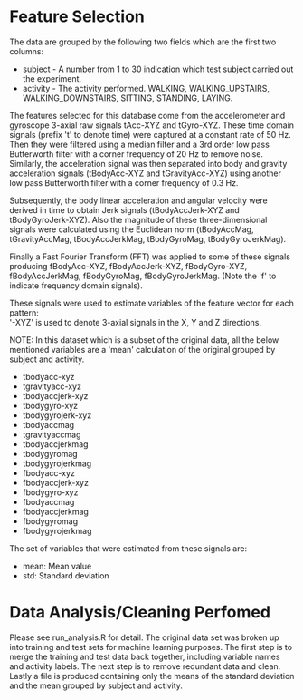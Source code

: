 Feature Selection 
=================

The data are grouped by the following two fields which are the first two columns:
- subject - A number from 1 to 30 indication which test subject carried out the experiment.
- activity - The activity performed. WALKING, WALKING_UPSTAIRS, WALKING_DOWNSTAIRS, SITTING, STANDING, LAYING.

The features selected for this database come from the accelerometer and gyroscope 3-axial raw signals tAcc-XYZ and tGyro-XYZ. These time domain signals (prefix 't' to denote time) were captured at a constant rate of 50 Hz. Then they were filtered using a median filter and a 3rd order low pass Butterworth filter with a corner frequency of 20 Hz to remove noise. Similarly, the acceleration signal was then separated into body and gravity acceleration signals (tBodyAcc-XYZ and tGravityAcc-XYZ) using another low pass Butterworth filter with a corner frequency of 0.3 Hz. 

Subsequently, the body linear acceleration and angular velocity were derived in time to obtain Jerk signals (tBodyAccJerk-XYZ and tBodyGyroJerk-XYZ). Also the magnitude of these three-dimensional signals were calculated using the Euclidean norm (tBodyAccMag, tGravityAccMag, tBodyAccJerkMag, tBodyGyroMag, tBodyGyroJerkMag). 

Finally a Fast Fourier Transform (FFT) was applied to some of these signals producing fBodyAcc-XYZ, fBodyAccJerk-XYZ, fBodyGyro-XYZ, fBodyAccJerkMag, fBodyGyroMag, fBodyGyroJerkMag. (Note the 'f' to indicate frequency domain signals). 

These signals were used to estimate variables of the feature vector for each pattern:  
'-XYZ' is used to denote 3-axial signals in the X, Y and Z directions.

NOTE: In this dataset which is a subset of the original data, all the below mentioned variables are a 'mean' calculation of the original grouped by subject and activity.


- tbodyacc-xyz
- tgravityacc-xyz
- tbodyaccjerk-xyz
- tbodygyro-xyz
- tbodygyrojerk-xyz
- tbodyaccmag
- tgravityaccmag
- tbodyaccjerkmag
- tbodygyromag
- tbodygyrojerkmag
- fbodyacc-xyz
- fbodyaccjerk-xyz
- fbodygyro-xyz
- fbodyaccmag
- fbodyaccjerkmag
- fbodygyromag
- fbodygyrojerkmag


The set of variables that were estimated from these signals are: 

- mean: Mean value
- std: Standard deviation

Data Analysis/Cleaning Perfomed
================================
Please see run_analysis.R for detail.
The original data set was broken up into training and test sets for machine learning purposes.
The first step is to merge the training and test data back together, including variable names and activity labels.
The next step is to remove redundant data and clean.
Lastly a file is produced containing only the means of the standard deviation and the mean grouped by subject and activity.
 


